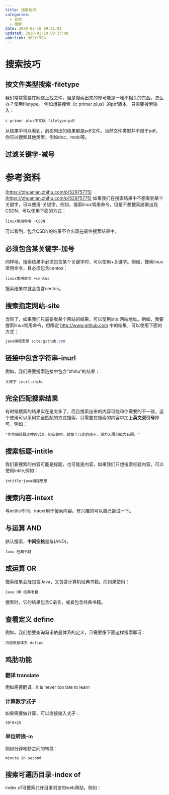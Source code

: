 ```yaml
---
title: 搜索技巧
categories: 
  - 其他
  - 搜索
date: 2020-02-10 09:21:01
updated: 2020-02-10 09:33:08
abbrlink: 982ff584
---
```

# 搜索技巧
## 按文件类型搜索-filetype
我们常常需要在网络上找文件，但是搜索出来的却可能是一堆不相关的东西。怎么办？使用filetype。
例如想要搜索《c primer plus》的pdf版本，只需要搜索输入：
```
c primer plus中文版 filetype:pdf
```
从结果中可以看到，前面列出的结果都是pdf文件。当然文件类型并不限于pdf。你可以搜索其他类型，例如doc，mobi等。
## 过滤关键字-减号
# 参考资料
[https://zhuanlan.zhihu.com/p/52975775](https://zhuanlan.zhihu.com/p/52975775)
如果我们在搜索结果中不想看到某个关键字，可以使用-关键字。例如，搜索linux常用命令，但是不想搜索结果出现CSDN，可以使用下面的方式：
```
linux常用命令 -CSDN
```
可以看到，包含CSDN的结果不会出现在最终搜索结果中。
## 必须包含某关键字-加号
同样地，搜索结果中必须包含某个关键字时，可以使用+关键字。例如，搜索linux常用命令，且必须包含centos：
```
linux常用命令 +centos
```
搜索结果中就会包含centos。

## 搜索指定网站-site
当然了，如果我们只需要看某个网站的结果，可以使用site:网站地址。例如，我要搜索linux常用命令，但限定 http://www.github.com 中的结果，可以使用下面的方式：
```java
java编程思想 site:github.com
```
## 链接中包含字符串-inurl
例如，我们需要搜索链接中包含”zhihu“的结果：
```
关键字 inurl:zhihu
```
## 完全匹配搜索结果
有时候搜索的结果实在是太多了，而且搜索出来的内容可能和你需要的不一致，这个使用可以采用完全匹配的方式搜索，只需要在搜索的内容中加上**英文双引号**即可，例如：
```
"作为编辑器之神的vim，初安装时，就像十几岁的孩子，潜力无限但能力有限。"
```
## 搜索标题-intitle
我们要搜索的内容可能是标题，也可能是内容，如果我们只想搜索标题内容，可以使用intile,例如：
```
intitle:java编程思想
```
## 搜索内容-intext
与intitle不同，intext用于搜索内容。有兴趣的可以自己尝试一下。
## 与运算 AND
默认搜索，**中间空格**是与(AND)，
```
Java 经典书籍
```
## 或运算 OR
搜索结果会既包含Java，又包含计算机经典书籍。而如果使用：
```
Java OR 经典书籍
```
搜索时，它的结果包含C语言，或者包含经典书籍。

## 查看定义 define
例如，我们想要查询冯诺依曼体系的定义，只需要像下面这样搜索即可：
```
冯诺依曼体系 define
```
## 鸡肋功能
### 翻译 translate
例如需要翻译：it is never too late to learn
### 计算数学式子
如果需要做计算，可以直接输入式子：
```
30*8+25
```
### 单位转换-in
例如分钟和秒之间的转换：
```
minute in second
```
## 搜索可遍历目录-index of
index of可搜索允许目录浏览的web网站，例如：
